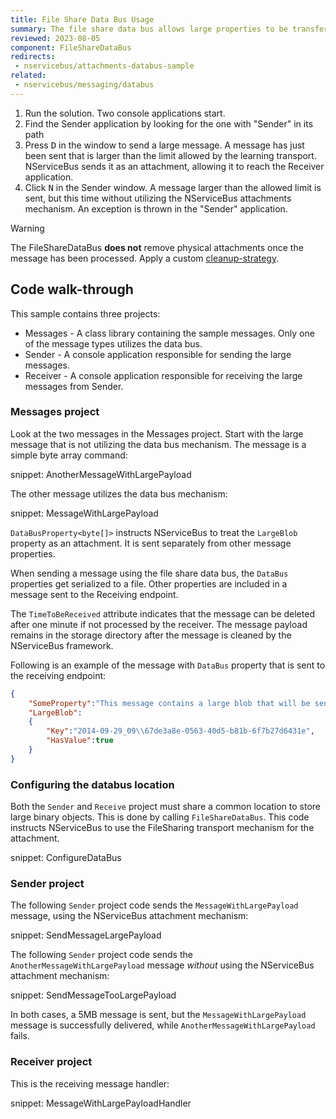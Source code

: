 ```yaml
---
title: File Share Data Bus Usage
summary: The file share data bus allows large properties to be transferred via a Windows file share.
reviewed: 2023-08-05
component: FileShareDataBus
redirects:
 - nservicebus/attachments-databus-sample
related:
 - nservicebus/messaging/databus
---
```


 1. Run the solution. Two console applications start.
 1. Find the Sender application by looking for the one with "Sender" in its path
 1. Press <kbd>D</kbd> in the window to send a large message. A message has just been sent that is larger than the limit allowed by the learning transport. NServiceBus sends it as an attachment, allowing it to reach the Receiver application.
 1. Click <kbd>N</kbd> in the Sender window. A message larger than the allowed limit is sent, but this time without utilizing the NServiceBus attachments mechanism. An exception is thrown in the "Sender" application.

> [!WARNING]
> The FileShareDataBus **does not** remove physical attachments once the message has been processed. Apply a custom [cleanup-strategy](/nservicebus/messaging/databus/file-share.md#cleanup-strategy).

## Code walk-through

This sample contains three projects:

* Messages - A class library containing the sample messages. Only one of the message types utilizes the data bus.
* Sender - A console application responsible for sending the large messages.
* Receiver - A console application responsible for receiving the large messages from Sender.

### Messages project

Look at the two messages in the Messages project. Start with the large message that is not utilizing the data bus mechanism. The message is a simple byte array command:

snippet: AnotherMessageWithLargePayload

The other message utilizes the data bus mechanism:

snippet: MessageWithLargePayload

`DataBusProperty<byte[]>` instructs NServiceBus to treat the `LargeBlob` property as an attachment. It is sent separately from other message properties.

When sending a message using the file share data bus, the `DataBus` properties get serialized to a file. Other properties are included in a message sent to the Receiving endpoint.

The `TimeToBeReceived` attribute indicates that the message can be deleted after one minute if not processed by the receiver. The message payload remains in the storage directory after the message is cleaned by the NServiceBus framework.

Following is an example of the message with `DataBus` property that is sent to the receiving endpoint:

```json
{
    "SomeProperty":"This message contains a large blob that will be sent on the data bus",
    "LargeBlob":
    {
        "Key":"2014-09-29_09\\67de3a8e-0563-40d5-b81b-6f7b27d6431e",
        "HasValue":true
    }
}
```

### Configuring the databus location

Both the `Sender` and `Receive` project must share a common location to store large binary objects. This is done by calling `FileShareDataBus`. This code instructs NServiceBus to use the FileSharing transport mechanism for the attachment.

snippet: ConfigureDataBus

### Sender project

The following `Sender` project code sends the `MessageWithLargePayload` message, using the NServiceBus attachment mechanism:

snippet: SendMessageLargePayload

The following `Sender` project code sends the `AnotherMessageWithLargePayload` message _without_ using the NServiceBus attachment mechanism:

snippet: SendMessageTooLargePayload

In both cases, a 5MB message is sent, but the `MessageWithLargePayload` message is successfully delivered, while `AnotherMessageWithLargePayload` fails.

### Receiver project

This is the receiving message handler:

snippet: MessageWithLargePayloadHandler

